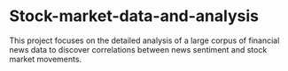 # Stock-market-data-and-analysis
This project focuses on the detailed analysis of a large corpus of financial news data to discover correlations between news sentiment and stock market movements. 
